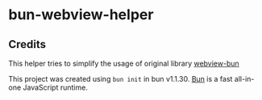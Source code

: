 # bun-webview-helper

## Credits

This helper tries to simplify the usage of original library [webview-bun](https://github.com/tr1ckydev/webview-bun)

This project was created using `bun init` in bun v1.1.30. [Bun](https://bun.sh) is a fast all-in-one JavaScript runtime.
